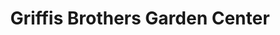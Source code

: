 ---
title: "Griffis Brothers Garden Center"
url: /norman/griffis-brothers-garden-center/
shop: Garten-Center
---